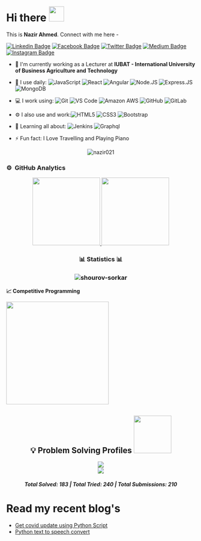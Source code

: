 # Hi there <img src="https://media.giphy.com/media/hvRJCLFzcasrR4ia7z/giphy.gif" width="40px">

This is **Nazir Ahmed**. Connect with me here -

[![Linkedin Badge](https://img.shields.io/badge/-nazir-blue?style=plastic&logo=Linkedin&logoColor=white&link=https://www.linkedin.com/in/nazir021/)](https://www.linkedin.com/in/nazir021/)
[![Facebook Badge](https://img.shields.io/badge/-nazir-blue?style=plastic&logo=Facebook&logoColor=white&link=https://www.facebook.com/nazir021/)](https://www.facebook.com/nazir021/)
[![Twitter Badge](https://img.shields.io/badge/-@nazir?style=plastic&logo=Twitter&logoColor=white&link=https://twitter.com/shourov_return0)](https://twitter.com/nazir_021)
[![Medium Badge](https://img.shields.io/badge/-@nazirahmedsobuj-black?style=plastic&labelColor=000000&logo=Medium&link=https://medium.com/@nazirahmedsobuj/)](https://medium.com/@nazirahmedsobuj)
[![Instagram Badge](https://img.shields.io/badge/-nazir.021-purple?style=plastic&logo=instagram&logoColor=white&link=https://www.instagram.com/nazir.021/)](https://www.instagram.com/nazir.021/)



- 🏢 I'm currently working as a Lecturer at **IUBAT - International University of Business Agriculture and Technology**
- 🚀 I use daily:
  ![JavaScript](https://img.shields.io/badge/-JavaScript-black?style=plastic&logo=javascript)
  ![React](https://img.shields.io/badge/-React-3b2e5a?style=plastic&logo=react)
  ![Angular](https://img.shields.io/badge/-Angular-3b2e5a?style=plastic&logo=Angular)
  ![Node.JS](https://img.shields.io/badge/-Node.JS-black?style=plastic&logo=Node.js)
  ![Express.JS](https://img.shields.io/badge/-Express.JS-c7b198?style=plastic&logo=Express.JS)
  ![MongoDB](https://img.shields.io/badge/-MongoDB-black?style=plastic&logo=mongodb)
 
- 💻 I work using:
  ![Git](https://img.shields.io/badge/-Git-black?style=plastic&logo=git)
  ![VS Code](https://img.shields.io/badge/-VS%20Code-007ACC?style=plastic&logo=visual-studio-code)
  ![Amazon AWS](https://img.shields.io/badge/Amazon%20AWS-232F3E?style=plastic&logo=amazon-aws)
  ![GitHub](https://img.shields.io/badge/-GitHub-181717?style=plastic&logo=github)
  ![GitLab](https://img.shields.io/badge/-GitLab-FCA121?style=plastic&logo=gitlab)
- ⚙️ I also use and work:![HTML5](https://img.shields.io/badge/-HTML5-E34F26?style=plastic&logo=html5&logoColor=white)
  ![CSS3](https://img.shields.io/badge/-CSS3-1572B6?style=plastic&logo=css3)
  ![Bootstrap](https://img.shields.io/badge/-Bootstrap-563D7C?style=plastic&logo=bootstrap)  
  
 - 🌱 Learning all about:
  ![Jenkins](https://img.shields.io/badge/-Jenkins-black?style=plastic&logo=Jenkins)
  ![Graphql](https://img.shields.io/badge/-Graphql-E10098?style=plastic&logo=Graphql)

- ⚡️ Fun fact: I Love Travelling and Playing Piano


<p align="center"> <img src="https://komarev.com/ghpvc/?username=nazir021" alt="nazir021" /> </p>




### ⚙️ &nbsp;GitHub Analytics

<p align="center">
<a href="https://github.com/nazir021">
  <img height="180em" src="https://github-readme-stats-eight-theta.vercel.app/api?username=nazir021&show_icons=true&theme=algolia&include_all_commits=true&count_private=true"/>
  <img height="180em" src="https://github-readme-stats-eight-theta.vercel.app/api/top-langs/?username=nazir021&layout=compact&langs_count=8&theme=algolia"/>
</a>
</p>

<h3 align="center">📊 Statistics 📊</h3>

<h3 align="center">
 <img align="center" src="http://github-readme-streak-stats.herokuapp.com?user=shourov-sorkar&theme=light&background=FD2D2D00&hide_border=true&currStreakNum=DD0000&sideLabels=DD2727&sideNums=1CDDAD" alt="shourov-sorkar"/>
</h3>


<b>&#128200; Competitive Programming</b>

<p float="left">
<img height="273em" src="https://leetcard.jacoblin.cool/shourov_return0?theme=light&font=Karma&ext=contest" />
<!-- <img height="280em" src="https://raw.githubusercontent.com/ahmmed_abir/cf-stats/main/output/light_card.svg" /> -->
</p>

<h2 align="center">💡 Problem Solving Profiles <img src="https://github.com/shourov-sorkar/shourov-sorkar/blob/master/1.gif?raw=true" width="100px"></h2>

<p align="center">
<a href="https://www.hackerrank.com/ID_18103142"><img src="https://img.shields.io/badge/hackerrank-2FC866?&style=for-the-badge&logo=hackerrank&logoColor=white"/></a><br>
<a href="https://codeforces.com/profile/shourov_return0"><img src="https://img.shields.io/badge/codeforces-yellow?&style=for-the-badge&logo=codeforces&logoColor=white"/></a></p> <h5 align="center"> Total Solved: 183 | Total Tried: 240 | Total Submissions: 210</h5>



# Read my recent blog's

- [Get covid update using Python Script](https://medium.com/@rshourov156/how-to-get-information-regarding-covid-19-with-python-script-3ab56655aef0)
- [Python text to speech convert](https://medium.com/@rshourov156/text-to-speech-in-python-a12ba0c61779)
